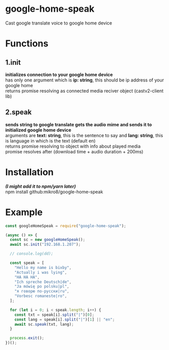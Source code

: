 # google-home-speak
Cast google translate voice to google home device

# Functions
## 1.init
**initializes connection to your google home device**  
has only one argument which is **ip: string**, this should be ip address of your google home  
returns promise resolving as connected media reciver object (castv2-client lib)
## 2.speak
**sends string to google translate gets the audio mime and sends it to initialized google home device**  
arguments are **text: string**, this is the sentence to say and **lang: string**, this is language in which is the text (default en)  
returns promise resolving to object with info about played media   
promise resolves after (download time + audio duration + 200ms)
    
# Installation
***(I might add it to npm/yarn later)***  
npm install github:mikro8/google-home-speak

# Example
```js
const googleHomeSpeak = require("google-home-speak");

(async () => {
  const sc = new googleHomeSpeak();
  await sc.init("192.168.1.207");

  // console.log(dd);

  const speak = [
    "Hello my name is bixby",
    "Actually i was lying",
    "HA HA HA",
    "Ich spreche Deutsch|de",
    "Ja mówię po polsku|pl",
    "я говорю по-русски|ru",
    "Vorbesc romaneste|ro",
  ];

  for (let i = 0; i < speak.length; i++) {
    const txt = speak[i].split("|")[0];
    const lang = speak[i].split("|")[1] || "en";
    await sc.speak(txt, lang);
  }

  process.exit();
})();
```
